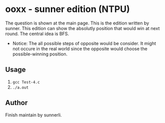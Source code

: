 # ooxx - sunner edition (NTPU)
The question is shown at the main page. This is the edition written by sunner. This edition can show the absolutly position that would win at next round. The central idea is BFS.     
* Notice: The all possible steps of opposite would be consider. It might not occure in the real world since the opposite would choose the possible-winning position.    
    
Usage    
-------------------    
1. ```gcc Test-4.c```    
2. ```./a.out```    
    
Author
-------------------    
Finish maintain by sunnerli.    
